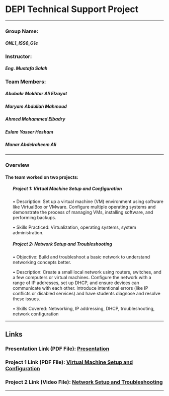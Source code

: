   <h1>DEPI Technical Support Project</h1>
  <hr />
  <h3>Group Name:</h3>
  <h5>ONL1_ISS6_G1e</h5>
  <h3>Instructor:</h3>
  <h5>Eng. Mustafa Salah</h5>
  <h3>Team Members:</h3>
  <h5>Abubakr Mokhtar Ali Elzayat</h5>
  <h5>Maryam Abdullah Mahmoud</h5>
  <h5>Ahmed Mohammed Elbadry</h5>
  <h5>Eslam Yasser Hesham</h5>
  <h5>Manar Abdelraheem Ali</h5>

  <hr />

  <h3>Overview</h3>
  <h4>The team worked on two projects:</h4>
  <ul>
    <h5>Project 1: Virtual Machine Setup and Configuration</h5>
    <p>
      • Description: Set up a virtual machine (VM) environment using software
      like VirtualBox or VMware. Configure multiple operating systems and
      demonstrate the process of managing VMs, installing software, and
      performing backups.
    </p>
    <p>
      • Skills Practiced: Virtualization, operating systems, system
      administration.
    </p>
  </ul>

  <ul>
    <h5>Project 2: Network Setup and Troubleshooting</h5>
    <p>
      • Objective: Build and troubleshoot a basic network to understand
      networking concepts better.
    </p>
    <p>
      • Description: Create a small local network using routers, switches, and a
      few computers or virtual machines. Configure the network with a range of
      IP addresses, set up DHCP, and ensure devices can communicate with each
      other. Introduce intentional errors (like IP conflicts or disabled
      services) and have students diagnose and resolve these issues.
    </p>
    <p>
      • Skills Covered: Networking, IP addressing, DHCP, troubleshooting,
      network configuration
    </p>
  </ul>

  <hr />

  <h2>Links</h2>

  <h3>
    Presentation Link (PDF File):
    <a
      target="_blank"
      href="https://drive.google.com/file/d/1jYti9fagcAQoZ9IT1l-fyW5UqrELfyys/view?usp=sharing"
      >Presentation</a
    >
  </h3>

  <h3>
    Project 1 Link (PDF File):
    <a
      target="_blank"
      href="https://drive.google.com/file/d/1QTkx9VuaJUWnMRrTGH7B-8iZZsUOtCZP/view?usp=sharing"
      >Virtual Machine Setup and Configuration</a
    >
  </h3>

  <h3>
    Project 2 Link (Video File):
    <a
      target="_blank"
      href="https://drive.google.com/file/d/1fFeMC5E_cE0eQGyKyeyONx4LqkhTAv7p/view?usp=sharing"
      >Network Setup and Troubleshooting</a
    >
  </h3>
  <hr />
